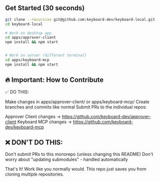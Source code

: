 ## Get Started (30 seconds)

```bash
git clone --recursive git@github.com:keyboard-dev/keyboard-local.git
cd keyboard-local

# Work on desktop app
cd apps/approver-client
npm install && npm start


# Work on server (different terminal)
cd apps/keyboard-mcp
npm install && npm start
```

## 🔥 Important: How to Contribute
✅ DO THIS:

Make changes in apps/approver-client/ or apps/keyboard-mcp/
Create branches and commits like normal
Submit PRs to the individual repos:

Approver Client changes → https://github.com/keyboard-dev/approver-client
Keyboard MCP changes → https://github.com/keyboard-dev/keyboard-mcp



## ❌ DON'T DO THIS:

Don't submit PRs to this monorepo (unless changing this README)
Don't worry about "updating submodules" - handled automatically

That's It!
Work like you normally would. This repo just saves you from cloning multiple repositories.
